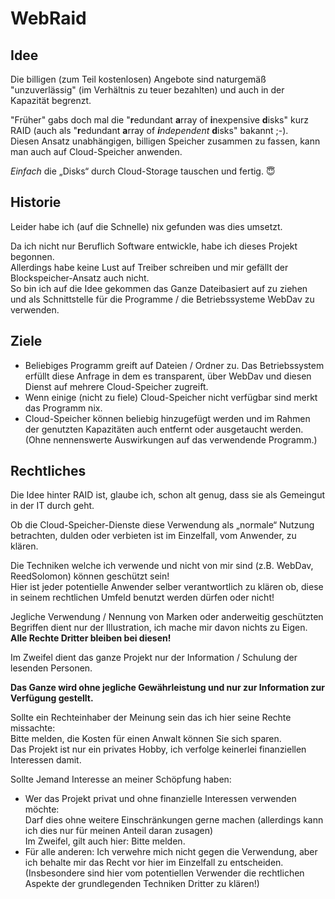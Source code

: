 # WebRaid
## Idee
Die billigen (zum Teil kostenlosen) Angebote sind naturgemäß "unzuverlässig" (im Verhältnis zu teuer bezahlten) und auch in der Kapazität begrenzt.

"Früher" gabs doch mal die "**r**edundant **a**rray of **i**nexpensive **d**isks" kurz RAID (auch als "**r**edundant **a**rray of ***i**ndependent* **d**isks" bakannt ;-).  
Diesen Ansatz unabhängigen, billigen Speicher zusammen zu fassen, kann man auch auf Cloud-Speicher anwenden.

*Einfach* die „Disks“ durch Cloud-Storage tauschen und fertig. :innocent:

## Historie
Leider habe ich (auf die Schnelle) nix gefunden was dies umsetzt.

Da ich nicht nur Beruflich Software entwickle, habe ich dieses Projekt begonnen.  
Allerdings habe keine Lust auf Treiber schreiben und mir gefällt der Blockspeicher-Ansatz auch nicht.  
So bin ich auf die Idee gekommen das Ganze Dateibasiert auf zu ziehen und als Schnittstelle für die Programme / die Betriebssysteme WebDav zu verwenden.

## Ziele
- Beliebiges Programm greift auf Dateien / Ordner zu. Das Betriebssystem erfüllt diese Anfrage in dem es transparent, über WebDav und diesen Dienst auf mehrere Cloud-Speicher zugreift.
- Wenn einige (nicht zu fiele) Cloud-Speicher nicht verfügbar sind merkt das Programm nix.
- Cloud-Speicher können beliebig hinzugefügt werden und im Rahmen der genutzten Kapazitäten auch entfernt oder ausgetaucht werden. (Ohne nennenswerte Auswirkungen auf das verwendende Programm.)

## Rechtliches
Die Idee hinter RAID ist, glaube ich, schon alt genug, dass sie als Gemeingut in der IT durch geht.

Ob die Cloud-Speicher-Dienste diese Verwendung als „normale“ Nutzung betrachten, dulden oder verbieten ist im Einzelfall, vom Anwender, zu klären.

Die Techniken welche ich verwende und nicht von mir sind (z.B. WebDav, ReedSolomon) können geschützt sein!  
Hier ist jeder potentielle Anwender selber verantwortlich zu klären ob, diese in seinem rechtlichen Umfeld benutzt werden dürfen oder nicht!

Jegliche Verwendung / Nennung von Marken oder anderweitig geschützten Begriffen dient nur der Illustration, ich mache mir davon nichts zu Eigen.  
**Alle Rechte Dritter bleiben bei diesen!**

Im Zweifel dient das ganze Projekt nur der Information / Schulung der lesenden Personen.

**Das Ganze wird **ohne jegliche** Gewährleistung und nur zur Information zur Verfügung gestellt.**

Sollte ein Rechteinhaber der Meinung sein das ich hier seine Rechte missachte:  
Bitte melden, die Kosten für einen Anwalt können Sie sich sparen.  
Das Projekt ist nur ein privates Hobby, ich verfolge keinerlei finanziellen Interessen damit.

Sollte Jemand Interesse an meiner Schöpfung haben:
- Wer das Projekt privat und ohne finanzielle Interessen verwenden möchte:  
Darf dies ohne weitere Einschränkungen gerne machen (allerdings kann ich dies nur für meinen Anteil daran zusagen)  
Im Zweifel, gilt auch hier: Bitte melden.
- Für alle anderen: Ich verwehre mich nicht gegen die Verwendung, aber ich behalte mir das Recht vor hier im Einzelfall zu entscheiden. (Insbesondere sind hier vom potentiellen Verwender die rechtlichen Aspekte der grundlegenden Techniken Dritter zu klären!)

